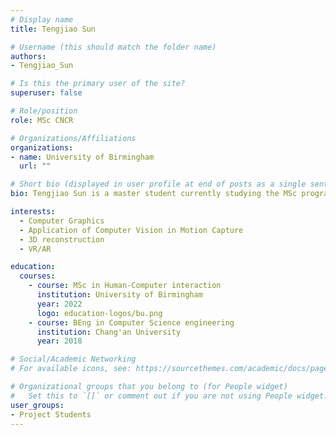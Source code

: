 ```yaml
---
# Display name
title: Tengjiao Sun

# Username (this should match the folder name)
authors:
- Tengjiao_Sun

# Is this the primary user of the site?
superuser: false

# Role/position
role: MSc CNCR

# Organizations/Affiliations
organizations:
- name: University of Birmingham
  url: ""

# Short bio (displayed in user profile at end of posts as a single sentence)
bio: Tengjiao Sun is a master student currently studying the MSc program at the University of Birmingham, his background is in computer science and human-computer interaction.

interests:
  - Computer Graphics
  - Application of Computer Vision in Motion Capture
  - 3D reconstruction
  - VR/AR

education:
  courses:
    - course: MSc in Human-Computer interaction
      institution: University of Birmingham
      year: 2022
      logo: education-logos/bu.png
    - course: BEng in Computer Science engineering
      institution: Chang'an University
      year: 2018

# Social/Academic Networking
# For available icons, see: https://sourcethemes.com/academic/docs/page-builder/#icons

# Organizational groups that you belong to (for People widget)
#   Set this to `[]` or comment out if you are not using People widget.
user_groups:
- Project Students
---
```


